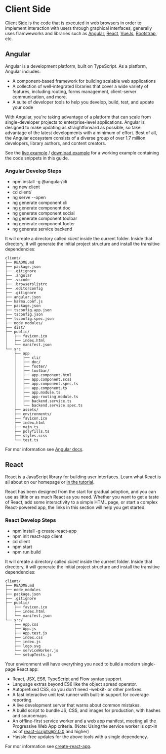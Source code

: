 # Client Side 
Client Side is the code that is executed in web browsers in order to implement interaction with users through graphical interfaces, generally uses framweworks and libraries such as [Angular](https://angular.io/docs), [React](https://en.reactjs.org/docs/getting-started.html), [VueJs](https://vuejs.org/v2/guide/), [Bootstrap](https://getbootstrap.com/docs/5.1/getting-started/introduction/), etc.

## Angular
Angular is a development platform, built on TypeScript. As a platform, Angular includes:

- A component-based framework for building scalable web applications
- A collection of well-integrated libraries that cover a wide variety of features, including routing, forms management, client-server communication, and more.
- A suite of developer tools to help you develop, build, test, and update your code

With Angular, you're taking advantage of a platform that can scale from single-developer projects to enterprise-level applications. Angular is designed to make updating as straightforward as possible, so take advantage of the latest developments with a minimum of effort. Best of all, the Angular ecosystem consists of a diverse group of over 1.7 million developers, library authors, and content creators.

See the [live example](https://angular.io/generated/live-examples/what-is-angular/stackblitz.html) / [download example](https://angular.io/generated/zips/what-is-angular/what-is-angular.zip) for a working example containing the code snippets in this guide.

### Angular Develop Steps
- npm install -g @angular/cli
- ng new client
- cd client/
- ng serve --open 
- ng generate component cli
- ng generate component doc
- ng generate component social
- ng generate component toolbar
- ng generate component footer
- ng generate service backend

It will create a directory called *client* inside the current folder. Inside that directory, it will generate the initial project structure and install the transitive dependencies:

```
client/
├── README.md
├── package.json
├── .gitignore
├── .angular
├── .vscode
├── .browserslistrc
├── .editorconfig
├── .gitignore
├── angular.json
├── karma.conf.js
├── package.json
├── tsconfig.app.json
├── tsconfig.json
├── tsconfig.spec.json
├── node_modules/
├── dist/
├── public/
│   ├── favicon.ico
│   ├── index.html
│   └── manifest.json
└── src
    ├── app
    │   ├── cli/
    │   ├── doc/
    │   ├── footer/
    │   ├── toolbar/
    │   ├── app.component.html
    │   ├── app.component.scss
    │   ├── app.component.spec.ts
    │   ├── app.component.ts
    │   ├── app.module.ts
    │   ├── app-routing.module.ts
    │   ├── backend.service.ts
    │   └── backend.service.spec.ts
    ├── assets/
    ├── environments/
    ├── favicon.ico
    ├── index.html
    ├── main.ts
    ├── polyfills.ts
    ├── styles.scss
    └── test.ts
```
For mor information see [Angular docs](https://angular.io/start).

## React
React is a JavaScript library for building user interfaces. Learn what React is all about on our homepage or [in the tutorial](https://en.reactjs.org/tutorial/tutorial.html).

React has been designed from the start for gradual adoption, and you can use as little or as much React as you need. Whether you want to get a taste of React, add some interactivity to a simple HTML page, or start a complex React-powered app, the links in this section will help you get started. 

### React Develop Steps
- npm install -g create-react-app
- npm init react-app client
- cd client
- npm start
- npm run build

It will create a directory called *client* inside the current folder. Inside that directory, it will generate the initial project structure and install the transitive dependencies:

```
client/
├── README.md
├── node_modules
├── package.json
├── .gitignore
├── public/
│   ├── favicon.ico
│   ├── index.html
│   └── manifest.json
└── src/
    ├── App.css
    ├── App.js
    ├── App.test.js
    ├── index.css
    ├── index.js
    ├── logo.svg
    └── serviceWorker.js
    └── setupTests.js
```

Your environment will have everything you need to build a modern single-page React app:

- React, JSX, ES6, TypeScript and Flow syntax support.
- Language extras beyond ES6 like the object spread operator.
- Autoprefixed CSS, so you don’t need -webkit- or other prefixes.
- A fast interactive unit test runner with built-in support for coverage reporting.
- A live development server that warns about common mistakes.
- A build script to bundle JS, CSS, and images for production, with hashes and sourcemaps.
- An offline-first service worker and a web app manifest, meeting all the Progressive Web App criteria. (Note: Using the service worker is opt-in as of react-scripts@2.0.0 and higher)
- Hassle-free updates for the above tools with a single dependency.

For mor information see [create-react-app](https://github.com/facebook/create-react-app).